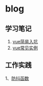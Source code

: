 # blog

## 学习笔记

1. [vue简易入坑](https://github.com/xinfei411/blog/issues/1)
2. [vue常见实例](https://github.com/xinfei411/blog/issues/2)

## 工作实践
1、[防抖函数](https://github.com/xinfei411/blog/issues/9)
